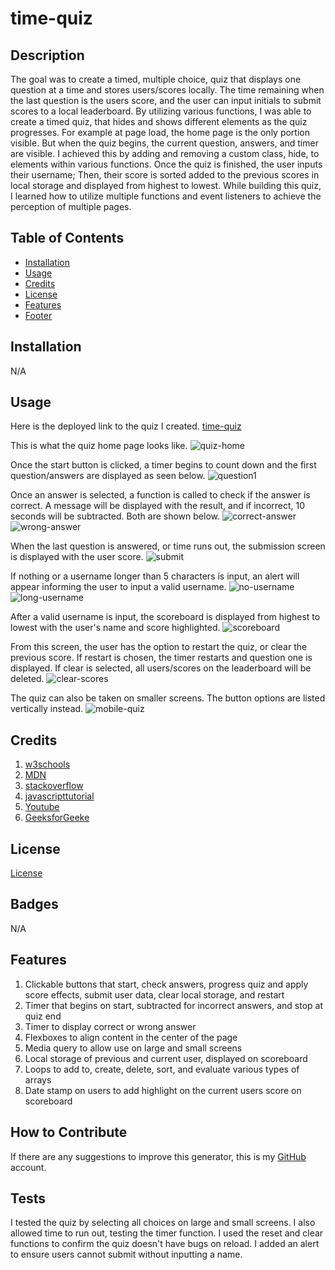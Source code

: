 # time-quiz

## Description

The goal was to create a timed, multiple choice, quiz that displays one question at a time and stores users/scores locally. The time remaining when the last question is the users score, and the user can input initials to submit scores to a local leaderboard. By utilizing various functions, I was able to create a timed quiz, that hides and shows different elements as the quiz progresses. For example at page load, the home page is the only portion visible. But when the quiz begins, the current question, answers, and timer are visible. I achieved this by adding and removing a custom class, hide, to elements within various functions. Once the quiz is finished, the user inputs their username; Then, their score is sorted added to the previous scores in local storage and displayed from highest to lowest. While building this quiz, I learned how to utilize multiple functions and event listeners to achieve the perception of multiple pages.

## Table of Contents
- [Installation](#installation)
- [Usage](#usage)
- [Credits](#credits)
- [License](#license)
- [Features](#features)
- [Footer](#tests)

## Installation
N/A

## Usage
Here is the deployed link to the quiz I created. [time-quiz](https://maxstump13.github.io/timed-quiz/)

This is what the quiz home page looks like. ![quiz-home](./assets/images/home.PNG)

Once the start button is clicked, a timer begins to count down and the first question/answers are displayed as seen below. ![question1](./assets/images/qs.PNG)

Once an answer is selected, a function is called to check if the answer is correct. A message will be displayed with the result, and if incorrect, 10 seconds will be subtracted. Both are shown below. ![correct-answer](./assets/images/correct.PNG) ![wrong-answer](./assets/images/wrong.PNG)

When the last question is answered, or time runs out, the submission screen is displayed with the user score. ![submit](./assets/images/submit.PNG)

If nothing or a username longer than 5 characters is input, an alert will appear informing the user to input a valid username. ![no-username](./assets/images/noUserName.PNG) ![long-username](./assets/images/longUserName.PNG)

After a valid username is input, the scoreboard is displayed from highest to lowest with the user's name and score highlighted.
![scoreboard](./assets/images/score.PNG)

From this screen, the user has the option to restart the quiz, or clear the previous score. If restart is chosen, the timer restarts and question one is displayed. If clear is selected, all users/scores on the leaderboard will be deleted. ![clear-scores](./assets/images/clearScore.PNG)

The quiz can also be taken on smaller screens. The button options are listed vertically instead. ![mobile-quiz](./assets/images/mobile.PNG)



## Credits
1. [w3schools](https://www.w3schools.com/default.asp)
2. [MDN](https://developer.mozilla.org/en-US/)
3. [stackoverflow](https://stackoverflow.com/)
4. [javascripttutorial](https://www.javascripttutorial.net/)
5. [Youtube](https://www.youtube.com/watch?v=riDzcEQbX6k)
6. [GeeksforGeeke](https://www.geeksforgeeks.org/)

## License
[License](./LICENSE)

## Badges
N/A

## Features
1. Clickable buttons that start, check answers, progress quiz and apply score effects, submit user data, clear local storage, and restart
2. Timer that begins on start, subtracted for incorrect answers, and stop at quiz end
3. Timer to display correct or wrong answer
4. Flexboxes to align content in the center of the page
5. Media query to allow use on large and small screens
6. Local storage of previous and current user, displayed on scoreboard
7. Loops to add to, create, delete, sort, and evaluate various types of arrays
8. Date stamp on users to add highlight on the current users score on scoreboard

## How to Contribute
If there are any suggestions to improve this generator, this is my [GitHub](https://github.com/MaxStump13) account. 

## Tests
I tested the quiz by selecting all choices on large and small screens. I also allowed time to run out, testing the timer function. I used the reset and clear functions to confirm the quiz doesn't have bugs on reload. I added an alert to ensure users cannot submit without inputting a name. 